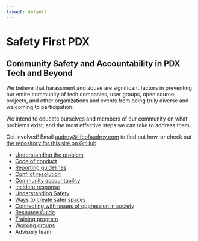 ```yaml
---
layout: default
---
```


# Safety First PDX

## Community Safety and Accountability in PDX Tech and Beyond

We believe that harassment and abuse are significant factors in preventing our entire community of tech companies, user groups, open source projects, and other organizations and events from being truly diverse and welcoming to participation.

We intend to educate ourselves and members of our community on what problems exist, and the most effective steps we can take to address them.

Get involved! Email audrey@lifeofaudrey.com to find out how, or check out [the repository for this site on GitHub](https://github.com/safetyfirstpdx/safetyfirstpdx.github.io).

* [Understanding the problem](topics/problem.html)
* [Code of conduct](topics/code_of_conduct.html)
* [Reporting guidelines](topics/reporting.html)
* [Conflict resolution](topics/conflict_resolution.html)
* [Community accountability](topics/accountability.html)
* [Incident response](topics/incident_response.html)
* [Understanding Safety](topics/safety.html)
* [Ways to create safer spaces](topics/safer_spaces.html)
* [Connecting with issues of oppression in society](topics/society.html)
* [Resource Guide](topics/resources.html)
* [Training program](topics/training.html)
* [Working groups](topics/working_groups.html)
* Advisory team
